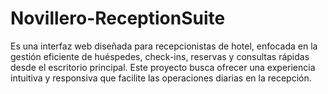 # Novillero-ReceptionSuite
Es una interfaz web diseñada para recepcionistas de hotel, enfocada en la gestión eficiente de huéspedes, check-ins, reservas y consultas rápidas desde el escritorio principal. Este proyecto busca ofrecer una experiencia intuitiva y responsiva que facilite las operaciones diarias en la recepción.
